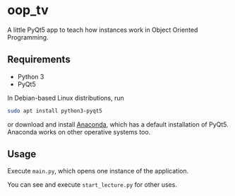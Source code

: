 # oop_tv
A little PyQt5 app to teach how instances work in Object Oriented Programming.

## Requirements
* Python 3
* PyQt5

In Debian-based Linux distributions, run
```bash
sudo apt install python3-pyqt5
```
or download and install [Anaconda](https://www.anaconda.com/products/individual), which has a default installation of PyQt5.
Anaconda works on other operative systems too.

## Usage
Execute `main.py`, which opens one instance of the application.

You can see and execute `start_lecture.py` for other uses.
